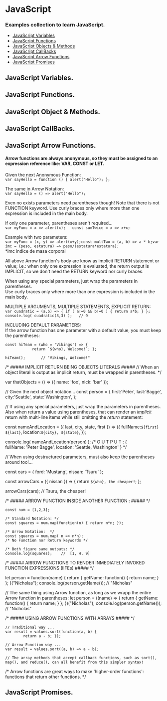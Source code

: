 # JavaScript
### Examples collection to learn JavaScript.  

- [JavaScript Variables](#javascript-variables)
- [JavaScript Functions](#javascript-functions.)
- [JavaScript Objects & Methods](#javascript-object-&-methods)
- [JavaScript CallBacks](#javascript-callbacks)
- [JavaScript Arrow Functions](#javascript-arrow-functions)
- [JavaScript Promises](#javascript-promises)



## JavaScript Variables.

## JavaScript Functions.

## JavaScript Object & Methods.

## JavaScript CallBacks.

## JavaScript Arrow Functions.

#### Arrow functions are always anonymous, so they must be assigned to an expression reference like: VAR, CONST or LET.

Given the next Anonymous Function:  
`var sayHello = function () { alert("Hello"); };`

The same in Arrow Notation:  
`var sayHello = () => alert("Hello");`

Even no exists parameters need parentheses though! Note that there is not FUNCTION keyword. Use curly braces only where more than one expression is included in the main body.

If only one parameter, parentheses aren't required...  
`var myFunc = x => alert(x);  
const sumTwice = x => x+x;`

Example with two parameters:  
`var myFunc = (x, y) => alert(x+y);const multTwo = (a, b) => a * b;var imc = (peso, estatura) => peso/(estatura*estatura);`  
*imc indice de masa corporal  

All above Arrow function's body are know as implicit RETURN statement or value; i.e.: when only one expression is evaluated, the return output is IMPLICIT, so we don't need the RETURN keyword nor curly braces.  

When using any special parameters, just wrap the parameters in parentheses.  
Use curly braces only where more than one expression is included in the main body.  

MULTIPLE ARGUMENTS, MULTIPLE STATEMENTS, EXPLICIT RETURN:  
	`var cuadratic = (a,b) => {
		if ( a!=0 && b!=0 )
			{ return a*b; } };
	console.log( cuadratic(3,3) );   // 9`  

INCLUDING DEFAULT PARAMETERS:  
If the arrow function has one parameter with a default value, you must keep the parentheses:

	const hiTeam = (who = 'Vikings') => {
				return `${who}, Welcome!`; };

	hiTeam();       // "Vikings, Welcome!"



/*  ##### IMPLICIT RETURN BEING OBJECTS LITERALS ##### 
// When an object literal is output as implicit return, must be wrapped in parentheses. */

var thatObjects = () => ({ name: 'foo', nick: 'bar' });


// Given the next object notation...
const person = { first:'Peter', last:'Bagge', city:'Seattle', state:'Washington', };

// If using any special parameters, just wrap the parameters in parentheses. Also when return a value using parentheses, that can render an *implicit* return with multi-line items while still omitting the *return* statement:

const nameAndLocation = ({ last, city, state, first }) => ({ 
			fullName:`${first} ${last}`, location:`${city}, ${state}`, });

console.log( nameAndLocation(person) );
/* O U T P U T :
	{ 	
		fullName: 'Peter Bagge', 
		location: 'Seattle, Washington'
	}
*/

// When using destructured parameters, must also keep the parentheses around too!...

const cars = { ford: 'Mustang', nissan: 'Tsuru' };

const arrowCars = ({ nissan }) => {
		return `${who}, the cheaper!`; };

arrowCars(cars);   // Tsuru, the cheaper!
	
	


/*  #####  ARROW FUNCTION INSIDE ANOTHER FUNCTION :   ##### */

	const num = [1,2,3];
	
	/* Standard Notation: */
	const squares = num.map(function(n) { return n*n; });

	/* Arrow Notation:  */
	const squares = num.map( n => n*n);
	/* No Function nor Return keywords */
	
	/* Both figure same outputs: */
	console.log(squares);    //  [1, 4, 9]
	


/*   #####  ARROW FUNCTIONS TO RENDER INMEDIATELY INVOKED FUNCTION EXPRESSIONS (IIFEs)  ##### */

let person = function(name) {
	return {
		getName: function() { return name; } };
				}("Nicholas");
	console.log(person.getName());      // "Nicholas"

// The same thing using Arrow function, as long as we wrapp the entire Arrow function in parentheses:
let person = ((name) => {
		return {
			getName: function() { return name; } };
				})("Nicholas");
		console.log(person.getName());      // "Nicholas"




/*   #####   USING ARROW FUNCTIONS WITH ARRAYS    #####    */
	
	// Traditional way ...
	var result = values.sort(function(a, b) {
			return a - b; });
	
	// Arrow Function way ...
	var result = values.sort((a, b) => a - b);
	
	// The array methods that accept callback functions, such as sort(), map(), and reduce(), can all benefit from this simpler syntax!

/* 
Arrow functions are great ways to make 'higher-order functions': functions  that  return  other  functions.
*/




## JavaScript Promises.  


